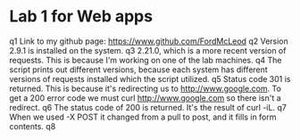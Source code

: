 # Lab 1 for Web apps

q1
Link to my github page:  https://www.github.com/FordMcLeod
q2
Version 2.9.1 is installed on the system. 
q3
2.21.0, which is a more recent version of requests. This is because I'm working on one of the lab machines.
q4
The script prints out different versions, because each system has different versions of requests installed which the script utilized.
q5 
Status code 301 is returned. This is because it's redirecting us to http://www.google.com.
To get a 200 error code we must curl http://www.google.com so there isn't a redirect.
q6
The status code of 200 is returned. It's the result of curl -iL.
q7 
When we used -X POST it changed from a pull to post, and it fills in form contents.
q8 



